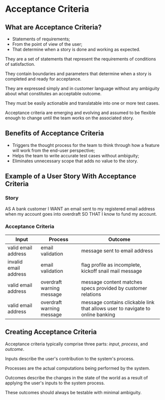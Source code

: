 Acceptance Criteria
===================

What are Acceptance Criteria?
-----------------------------

- Statements of requirements;
- From the point of view of the user;
- That determine when a story is done and working as expected.

They are a set of statements that represent the requirements of conditions of satisfaction.

They contain boundaries and parameters that determine when a story is completed and ready for acceptance.

They are expressed simply and in customer language without any ambiguity about what constitutes an acceptable outcome.

They must be easily actionable and translatable into one or more test cases.

Acceptance criteria are emerging and evolving and assumed to be flexible enough to change until the team works on the associated story.


Benefits of Acceptance Criteria
-------------------------------

- Triggers the thought process for the team to think through how a feature will work from the end-user perspective;
- Helps the team to write accurate test cases without ambiguity;
- Eliminates unnecessary scope that adds no value to the story.


Example of a User Story With Acceptance Criteria
------------------------------------------------

### Story ###
AS A bank customer 
I WANT an email sent to my registered email address when my account goes into overdraft 
SO THAT I know to fund my account.

### Acceptance Criteria ###

Input                 | Process                   | Outcome
----------------------|---------------------------|-------------------------------------------------------------------------------
valid email address   | email validation          | message sent to email address
invalid email address | email validation          | flag profile as incomplete, kickoff snail mail message
valid email address   | overdraft warning message | message content matches specs provided by customer relations
valid email address   | overdraft warning message | message contains clickable link that allows user to navigate to online banking


Creating Acceptance Criteria
----------------------------

Acceptance criteria typically comprise three parts: *input*, *process*, and *outcome*.

Inputs describe the user's contribution to the system's process.

Processes are the actual computations being performed by the system.

Outcomes describe the changes in the state of the world as a result of applying the user's inputs to the system process.

These outcomes should always be testable with minimal ambiguity.
